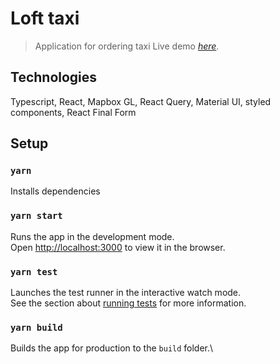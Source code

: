# Loft taxi

> Application for ordering taxi
> Live demo [_here_](https://mashahori-taxi-56513669bef5.herokuapp.com/auth/login).

## Technologies

Typescript, React, Mapbox GL, React Query, Material UI, styled components, React Final Form

## Setup

### `yarn`

Installs dependencies

### `yarn start`

Runs the app in the development mode.\
Open [http://localhost:3000](http://localhost:3000) to view it in the browser.

### `yarn test`

Launches the test runner in the interactive watch mode.\
See the section about [running tests](https://facebook.github.io/create-react-app/docs/running-tests) for more information.

### `yarn build`

Builds the app for production to the `build` folder.\
